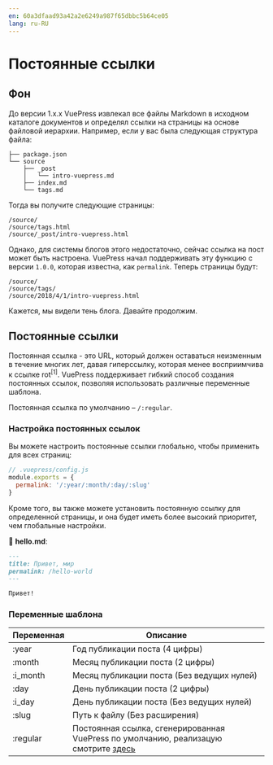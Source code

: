 ```yaml
---
en: 60a3dfaad93a42a2e6249a987f65dbbc5b64ce05
lang: ru-RU
---
```


# Постоянные ссылки

## Фон

До версии 1.x.x VuePress извлекал все файлы Markdown в исходном каталоге документов и определял ссылки на страницы на основе файловой иерархии. Например, если у вас была следующая структура файла:

```
├── package.json
└── source
    ├── _post
    │   └── intro-vuepress.md
    ├── index.md
    └── tags.md
```

Тогда вы получите следующие страницы:

```
/source/
/source/tags.html
/source/_post/intro-vuepress.html
```

Однако, для системы блогов этого недостаточно, сейчас ссылка на пост может быть настроена. VuePress начал поддерживать эту функцию с версии `1.0.0`, которая известна, как `permalink`. Теперь страницы будут:

```
/source/
/source/tags/
/source/2018/4/1/intro-vuepress.html
```

Кажется, мы видели тень блога. Давайте продолжим.

## Постоянные ссылки

Постоянная ссылка - это URL, который должен оставаться неизменным в течение многих лет, давая гиперссылку, которая менее восприимчива к ссылке rot<sup>[1]</sup>. VuePress поддерживает гибкий способ создания постоянных ссылок, позволяя использовать различные переменные шаблона.

Постоянная ссылка по умолчанию – `/:regular`.

### Настройка постоянных ссылок

Вы можете настроить постоянные ссылки глобально, чтобы применить для всех страниц:

```js
// .vuepress/config.js
module.exports = {
  permalink: '/:year/:month/:day/:slug'
}
```

Кроме того, вы также можете установить постоянную ссылку для определенной страницы, и она будет иметь более высокий приоритет, чем глобальные настройки.

📝 __hello.md__:

```markdown
---
title: Привет, мир
permalink: /hello-world
---

Привет!
```

### Переменные шаблона

| Переменная | Описание |
|---|---|
|:year|Год публикации поста (4 цифры)|
|:month|Месяц публикации поста (2 цифры)|
|:i_month|Месяц публикации поста (Без ведущих нулей)|
|:day|День публикации поста (2 цифры)|
|:i_day|День публикации поста (Без ведущих нулей)|
|:slug|Путь к файлу (Без расширения)|
|:regular| Постоянная ссылка, сгенерированная VuePress по умолчанию, реализацую смотрите [здесь](https://github.com/vuejs/vuepress/blob/master/packages/%40vuepress/shared-utils/src/fileToPath.ts) |
